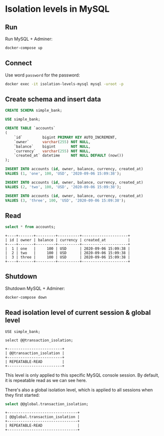 # Isolation levels in MySQL

## Run

Run MySQL + Adminer:

```bash
docker-compose up
```

## Connect

Use word `password` for the password:

```bash
docker exec -it isolation-levels-mysql mysql -uroot -p
```

## Create schema and insert data

```sql
CREATE SCHEMA simple_bank;

USE simple_bank;

CREATE TABLE `accounts`
(
    `id`         bigint PRIMARY KEY AUTO_INCREMENT,
    `owner`      varchar(255) NOT NULL,
    `balance`    bigint       NOT NULL,
    `currency`   varchar(255) NOT NULL,
    `created_at` datetime     NOT NULL DEFAULT (now())
);
```

```sql
INSERT INTO accounts (id, owner, balance, currency, created_at)
VALUES (1, 'one', 100, 'USD', '2020-09-06 15:09:38');

INSERT INTO accounts (id, owner, balance, currency, created_at)
VALUES (2, 'two', 100, 'USD', '2020-09-06 15:09:38');

INSERT INTO accounts (id, owner, balance, currency, created_at)
VALUES (3, 'three', 100, 'USD', '2020-09-06 15:09:38');
```

## Read

```sql
select * from accounts;
```

```terminal
+----+-------+---------+----------+---------------------+
| id | owner | balance | currency | created_at          |
+----+-------+---------+----------+---------------------+
|  1 | one   |     100 | USD      | 2020-09-06 15:09:38 |
|  2 | two   |     100 | USD      | 2020-09-06 15:09:38 |
|  3 | three |     100 | USD      | 2020-09-06 15:09:38 |
+----+-------+---------+----------+---------------------+
```

## Shutdown

Shutdown MySQL + Adminer:

```bash
docker-compose down
```

## Read isolation level of current session & global level

```mysql
USE simple_bank;

select @@transaction_isolation;
```

```terminal
+-------------------------+
| @@transaction_isolation |
+-------------------------+
| REPEATABLE-READ         |
+-------------------------+
```

This level is only applied to this specific MySQL console session. By default, it is repeatable read as we can see here.

There's also a global isolation level, which is applied to all sessions when they first started:

```sql
select @@global.transaction_isolation;
```

```terminal
+--------------------------------+
| @@global.transaction_isolation |
+--------------------------------+
| REPEATABLE-READ                |
+--------------------------------+
```